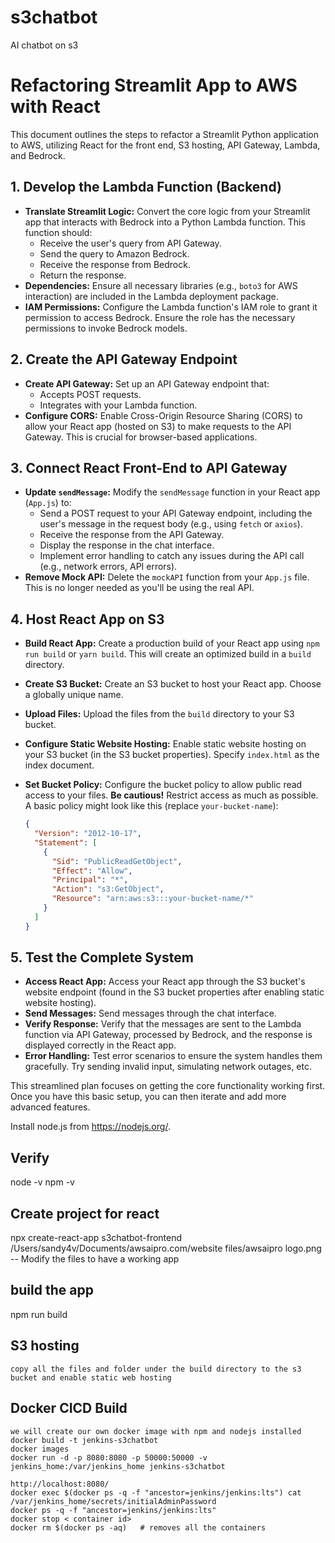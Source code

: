 # s3chatbot
AI chatbot on s3

# Refactoring Streamlit App to AWS with React

This document outlines the steps to refactor a Streamlit Python application to AWS, utilizing React for the front end, S3 hosting, API Gateway, Lambda, and Bedrock.

## 1. Develop the Lambda Function (Backend)

*   **Translate Streamlit Logic:** Convert the core logic from your Streamlit app that interacts with Bedrock into a Python Lambda function. This function should:
    *   Receive the user's query from API Gateway.
    *   Send the query to Amazon Bedrock.
    *   Receive the response from Bedrock.
    *   Return the response.
*   **Dependencies:** Ensure all necessary libraries (e.g., `boto3` for AWS interaction) are included in the Lambda deployment package.
*   **IAM Permissions:** Configure the Lambda function's IAM role to grant it permission to access Bedrock.  Ensure the role has the necessary permissions to invoke Bedrock models.

## 2. Create the API Gateway Endpoint

*   **Create API Gateway:** Set up an API Gateway endpoint that:
    *   Accepts POST requests.
    *   Integrates with your Lambda function.
*   **Configure CORS:** Enable Cross-Origin Resource Sharing (CORS) to allow your React app (hosted on S3) to make requests to the API Gateway.  This is crucial for browser-based applications.

## 3. Connect React Front-End to API Gateway

*   **Update `sendMessage`:** Modify the `sendMessage` function in your React app (`App.js`) to:
    *   Send a POST request to your API Gateway endpoint, including the user's message in the request body (e.g., using `fetch` or `axios`).
    *   Receive the response from the API Gateway.
    *   Display the response in the chat interface.
    *   Implement error handling to catch any issues during the API call (e.g., network errors, API errors).
*   **Remove Mock API:** Delete the `mockAPI` function from your `App.js` file.  This is no longer needed as you'll be using the real API.

## 4. Host React App on S3

*   **Build React App:** Create a production build of your React app using `npm run build` or `yarn build`.  This will create an optimized build in a `build` directory.
*   **Create S3 Bucket:** Create an S3 bucket to host your React app. Choose a globally unique name.
*   **Upload Files:** Upload the files from the `build` directory to your S3 bucket.
*   **Configure Static Website Hosting:** Enable static website hosting on your S3 bucket (in the S3 bucket properties). Specify `index.html` as the index document.
*   **Set Bucket Policy:** Configure the bucket policy to allow public read access to your files.  **Be cautious!**  Restrict access as much as possible. A basic policy might look like this (replace `your-bucket-name`):

    ```json
    {
      "Version": "2012-10-17",
      "Statement": [
        {
          "Sid": "PublicReadGetObject",
          "Effect": "Allow",
          "Principal": "*",
          "Action": "s3:GetObject",
          "Resource": "arn:aws:s3:::your-bucket-name/*"
        }
      ]
    }
    ```

## 5. Test the Complete System

*   **Access React App:** Access your React app through the S3 bucket's website endpoint (found in the S3 bucket properties after enabling static website hosting).
*   **Send Messages:** Send messages through the chat interface.
*   **Verify Response:** Verify that the messages are sent to the Lambda function via API Gateway, processed by Bedrock, and the response is displayed correctly in the React app.
*   **Error Handling:** Test error scenarios to ensure the system handles them gracefully.  Try sending invalid input, simulating network outages, etc.

This streamlined plan focuses on getting the core functionality working first. Once you have this basic setup, you can then iterate and add more advanced features.

Install node.js from https://nodejs.org/.
## Verify
node -v
npm -v

## Create project for react

npx create-react-app s3chatbot-frontend
/Users/sandy4v/Documents/awsaipro.com/website files/awsaipro logo.png 
 -- Modify the files to have a working app

 ## build the app
npm run build

## S3 hosting 
    copy all the files and folder under the build directory to the s3 bucket and enable static web hosting

## Docker CICD Build
    we will create our own docker image with npm and nodejs installed 
    docker build -t jenkins-s3chatbot
    docker images
    docker run -d -p 8080:8080 -p 50000:50000 -v jenkins_home:/var/jenkins_home jenkins-s3chatbot
    
    http://localhost:8080/
    docker exec $(docker ps -q -f "ancestor=jenkins/jenkins:lts") cat /var/jenkins_home/secrets/initialAdminPassword
    docker ps -q -f "ancestor=jenkins/jenkins:lts"
    docker stop < container id>
    docker rm $(docker ps -aq)   # removes all the containers

